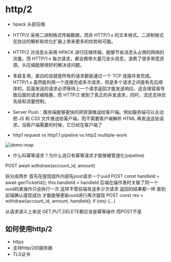# http/2

- hpack 头部压缩

- HTTP/2 采用二进制格式传输数据，而非 HTTP/1.x 的文本格式。二进制格式在协议的解析和优化扩展上带来更多的优势和可能。

- HTTP/2 对消息头采用 HPACK 进行压缩传输，能够节省消息头占用的网络的流量。而 HTTP/1.x 每次请求，都会携带大量冗余头信息，浪费了很多带宽资源。头压缩能够很好的解决该问题。

- 多路复用，直白的说就是所有的请求都是通过一个 TCP 连接并发完成。HTTP/1.x 虽然能利用一个连接完成多次请求，但是多个请求之间是有先后顺序的，后面发送的请求必须等待上一个请求返回才能发送响应。这会很容易导致后面的请求被阻塞，而 HTTP/2 做到了真正的并发请求。同时，流还支持优先级和流量控制。

- Server Push：服务端能够更快的把资源推送给客户端。例如服务端可以主动把 JS 和 CSS 文件推送给客户端，而不需要客户端解析 HTML 再发送这些请求。当客户端需要的时候，它已经在客户端了

- http1 request vs http1.1 pipeline vs http2 multiple-work

![demo-map](https://img2018.cnblogs.com/blog/1531062/201906/1531062-20190617202239080-1128524281.png)

- 什么叫幂等请求？为什么说只有幂等请求才能够被管道化(pipeline)

POST await withdraw(account_id, amount)

拆分成两步 首先在提现组件内部先post请求一个uuid
POST const handleId = await genTicketId(); this.handleId = handleId
后端在操作表时关联了同一个uuid的表操作只会执行一次 这样不管前端发送多少次请求 返回的结果都一样
直到前端确认提现成功 才能能够更新uuid进行再次提现
POST const res = withdraw(account_id, amount, handleId); if (res) {...}

从请求语义上来说 GET,PUT,DELETE都应该是幂等操作 而POST不是

## 如何使用http/2

- https
- 支持http/2的服务器
- TLS证书
